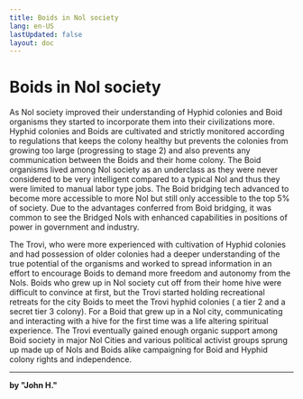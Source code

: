 ```yaml
---
title: Boids in Nol society
lang: en-US
lastUpdated: false
layout: doc
---
```


# Boids in Nol society
As Nol society improved their understanding of Hyphid colonies and Boid organisms they started to incorporate them into their civilizations more. Hyphid colonies and Boids are cultivated and strictly monitored according to regulations that keeps the colony healthy but prevents the colonies from growing too large (progressing to stage 2) and also prevents any communication between the Boids  and their home colony. The Boid organisms lived among Nol society as an underclass as they were never considered to be very intelligent compared to a typical Nol and thus they were limited to manual labor type jobs. The Boid bridging tech advanced to become more accessible to more Nol but still only accessible to the top 5% of society. Due to the advantages conferred from Boid bridging, it was common to see the Bridged Nols with enhanced capabilities in positions of power in government and industry. 

The Trovi, who were more experienced with cultivation of Hyphid colonies and had possession of older colonies had a deeper understanding of the true potential of the organisms and worked to spread information in an effort to encourage Boids to demand more freedom and autonomy from the Nols. Boids who grew up in Nol society cut off from their home hive were difficult to convince at first, but the Trovi started holding recreational retreats for the city Boids to meet the Trovi hyphid colonies ( a tier 2 and a secret tier 3 colony). For a Boid that grew up in a Nol city, communicating and interacting with a hive for the first time was a life altering spiritual experience. The Trovi eventually gained enough organic support among Boid society in major Nol Cities and various political activist groups sprung up made up of Nols and Boids alike campaigning for Boid and Hyphid colony rights and independence.

___
**by "John H."**